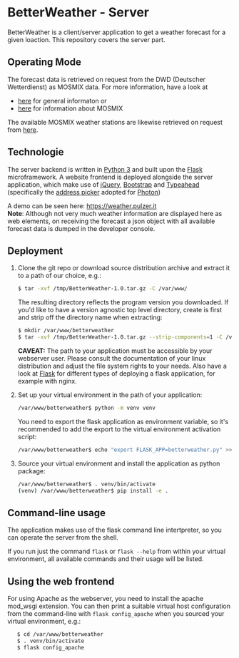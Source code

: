 # BetterWeather - Server
BetterWeather is a client/server application to get a weather forecast for a given loaction.
This repository covers the server part.

## Operating Mode
The forecast data is retrieved on request from the DWD (Deutscher Wetterdienst) as MOSMIX data. For more information, 
have a look at

- [here](https://www.dwd.de/EN/ourservices/opendata/opendata.html "DWD OpenData")
  for general informaton or 
- [here](https://www.dwd.de/EN/ourservices/met_application_mosmix/met_application_mosmix.html "DWD MOSMIX")
  for information about MOSMIX

The available MOSMIX weather stations are likewise retrieved on request from 
[here](https://www.dwd.de/EN/ourservices/met_application_mosmix/mosmix_stations.cfg?view=nasPublication "DWD MOSMIX station list").

## Technologie
The server backend is written in [Python 3](https://www.python.org/) and built upon the 
[Flask](http://flask.pocoo.org/) microframework.
A website frontend is deployed alongside the server application, which make use of [jQuery](https://jquery.com/),
[Bootstrap](http://getbootstrap.com/) and [Typeahead](https://twitter.github.io/typeahead.js/) (specifically the 
[address picker](https://github.com/komoot/typeahead-address-photon) adopted for [Photon](http://photon.komoot.de/))

A demo can be seen here: <https://weather.pulzer.it><br />
__Note__: Although not very much weather information are displayed here as web elements, on receiving the forecast a json 
object with all available forecast data is dumped in the developer console. 

## Deployment
1. Clone the git repo or download source distribution archive and extract it to a path of our choice, e.g.:
   
   ```bash
   $ tar -xvf /tmp/BetterWeather-1.0.tar.gz -C /var/www/
   ```
       
   The resulting directory reflects the program version you downloaded. If you'd like to have a version agnostic 
   top level directory, create is first and strip off the directory name when extracting:

   ```bash
   $ mkdir /var/www/betterweather
   $ tar -xvf /tmp/BetterWeather-1.0.tar.gz --strip-components=1 -C /var/www/betterweather/
   ```

   __CAVEAT:__ The path to your application must be accessible by your webserver user. Please consult the documentation 
   of your linux distribution and adjust the file system rights to your needs. Also have a look at 
   [Flask](http://flask.pocoo.org/docs/1.0/deploying/ "Flask deploy options") for different types of deploying a flask
   application, for example with nginx.

2. Set up your virtual environment in the path of your application:
   ```bash
   /var/www/betterweather$ python -m venv venv
   ```
   You need to export the flask application as environment variable, so it's recommended to add the export to the 
   virtual environment activation script:
   ```bash
   /var/www/betterweather$ echo "export FLASK_APP=betterweather.py" >> venv/bin/activate   
   ```
   
3. Source your virtual environment and install the application as python package:
    ```bash
    /var/www/betterweather$ . venv/bin/activate
    (venv) /var/www/betterweather$ pip install -e .
    ```

## Command-line usage
The application makes use of the flask command line intertpreter, so you can operate
the server from the shell.

If you run just the command ```flask``` or ```flask --help```
from within your virtual environment, all available commands and their usage will be
listed.

## Using the web frontend
For using Apache as the webserver, you need to install the apache mod_wsgi extension.
You can then print a suitable virtual host configuration from the command-line with
```flask config_apache``` when you sourced your virtual environment, e.g.:

```bash
   $ cd /var/www/betterweather
   $ . venv/bin/activate
   $ flask config_apache
```